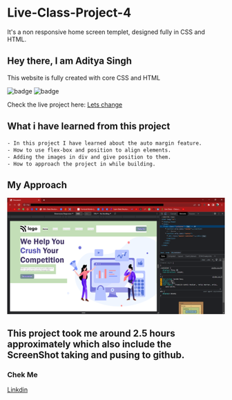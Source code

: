 # Live-Class-Project-4
It's a non responsive home screen templet, designed fully in CSS and HTML.

## Hey there, I am Aditya Singh

This website is fully created with core CSS and HTML


![badge](https://img.shields.io/badge/Project2-Restorent%20-yellow)
![badge](https://img.shields.io/badge/HTML-CSS-green)


Check the live project here: [Lets change](https://consultancy4.netlify.app)



## What i have learned from this project

    - In this project I have learned about the auto margin feature.
    - How to use flex-box and position to align elements.
    - Adding the images in div and give position to them.
    - How to approach the project in while building.

## My Approach

![image](./assets/approach.png)

## This project took me around 2.5 hours approximately which also include the ScreenShot taking and pusing to github.

### Chek Me  

[Linkdin](https://www.linkedin.com/in/codeman-aditya/)
